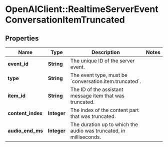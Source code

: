 # OpenAIClient::RealtimeServerEventConversationItemTruncated

## Properties
Name | Type | Description | Notes
------------ | ------------- | ------------- | -------------
**event_id** | **String** | The unique ID of the server event. | 
**type** | **String** | The event type, must be &#x60;conversation.item.truncated&#x60;. | 
**item_id** | **String** | The ID of the assistant message item that was truncated. | 
**content_index** | **Integer** | The index of the content part that was truncated. | 
**audio_end_ms** | **Integer** | The duration up to which the audio was truncated, in milliseconds.  | 

